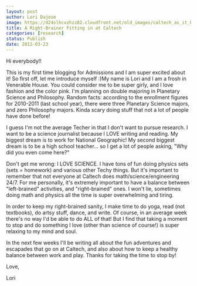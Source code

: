 ```yaml
---
layout: post
author: Lori Dajose
image: https://d24slhcvzhzz82.cloudfront.net/old_images/caltech_as_it_happens/6a0105349b8251970b01630328fa49970d.jpg
title: A Right-Brainer Fitting in at Caltech
categories: [research]
status: Publish
date: 2012-03-23
---
```



Hi everybody!!

This is my first time blogging for Admissions and I am super excited about it! So first off, let me introduce myself :)My name is Lori and I am a frosh in Venerable House. You could consider me to be super girly, and I love fashion and the color pink. I'm planning on double majoring in Planetary Science and Philosophy. Random facts: according to the enrollment figures for 2010-2011 (last school year), there were three Planetary Science majors, and zero Philosophy majors. Kinda scary doing stuff that not a lot of people have done before!

I guess I'm not the average Techer in that I don't want to pursue research. I want to be a science journalist because I LOVE writing and reading. My biggest dream is to work for National Geographic! My second biggest dream is to be a high school teacher... so I get a lot of people asking, "Why did you even come here?"

Don't get me wrong: I LOVE SCIENCE. I have tons of fun doing physics sets (sets = homework) and various other Techy things. But it's important to remember that not everyone at Caltech does math/science/engineering 24/7. For me personally, it's extremely important to have a balance between "left-brained" activities, and "right-brained" ones. I won't lie, sometimes doing math and physics all the time is super overwhelming and tiring.

In order to keep my right-brained sanity, I make time to do yoga, read (not textbooks), do artsy stuff, dance, and write. Of course, in an average week there's no way I'd be able to do ALL of that! But I find that taking a moment to stop and do something I love (other than science of course!) is super relaxing to my mind and soul.

In the next few weeks I'll be writing all about the fun adventures and escapades that go on at Caltech, and also about how to keep a healthy balance between work and play. Thanks for taking the time to stop by!

Love,

Lori

